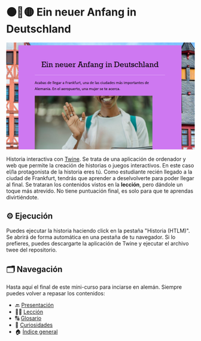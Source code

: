 # ⚫🔴🟡 Ein neuer Anfang in Deutschland

![En la imagen: inicio de la historia](img/twine.png)

Historia interactiva con [Twine](https://twinery.org/). Se trata de una aplicación de ordenador y web que permite la creación de historias o juegos interactivos. En este caso el/la protagonista de la historia eres tú. Como estudiante recién llegado a la ciudad de Frankfurt, tendrás que aprender a deselvolverte para poder llegar al final. Se trataran los contenidos vistos en la **lección**, pero dándole un toque más atrevido. 
No tiene puntuación final, es solo para que te aprendas divirtiéndote. 


## ⚙️ Ejecución

Puedes ejecutar la historia haciendo click en la pestaña "Historia (HTLM)". Se abrirá de forma automática en una pestaña de tu navegador. Si lo prefieres, puedes descargarte la aplicación de Twine y ejecutar el archivo twee del repositorio. 

## 🗂️ Navegación

Hasta aquí el final de este mini-curso para inciarse en alemán. Siempre puedes volver a repasar los contenidos:

- 🔙 [Presentación](../00-presentacion/README.md)
- ✍🏽 [Lección](../01-leccion/README.md)
- 🔠 [Glosario](../02-glosario/README.md)
- 🤔 [Curiosidades](../03-curiosidades/README.md)
- 🏠 [Índice general](../README.md)

